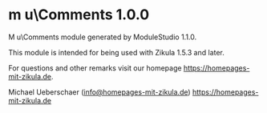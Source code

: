 # m u\Comments 1.0.0

M u\Comments module generated by ModuleStudio 1.1.0.

This module is intended for being used with Zikula 1.5.3 and later.

For questions and other remarks visit our homepage https://homepages-mit-zikula.de.

Michael Ueberschaer (info@homepages-mit-zikula.de)
https://homepages-mit-zikula.de
